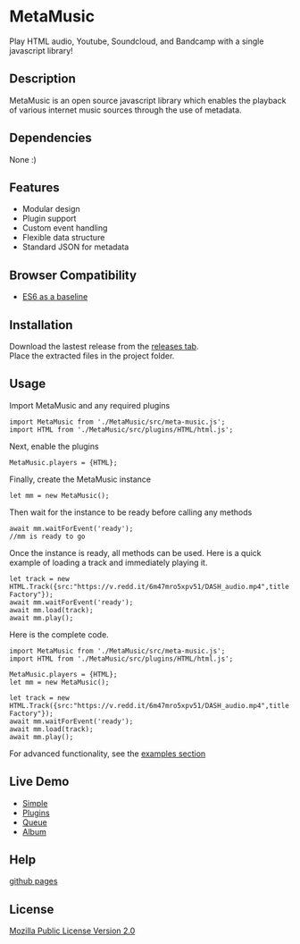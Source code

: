 # MetaMusic

Play HTML audio, Youtube, Soundcloud, and Bandcamp with a single javascript library!

## Description

MetaMusic is an open source javascript library which enables the playback of various internet music sources through the use of metadata.

## Dependencies

None :)

## Features

- Modular design
- Plugin support
- Custom event handling
- Flexible data structure
- Standard JSON for metadata

## Browser Compatibility

- [ES6 as a baseline](https://caniuse.com/es6)

## Installation

Download the lastest release from the [releases tab](/https://github.com/KenanTurner/MetaMusic/releases).  
Place the extracted files in the project folder.

## Usage

Import MetaMusic and any required plugins
```
import MetaMusic from './MetaMusic/src/meta-music.js';
import HTML from './MetaMusic/src/plugins/HTML/html.js';
```
Next, enable the plugins
```
MetaMusic.players = {HTML};
```
Finally, create the MetaMusic instance
```
let mm = new MetaMusic();
```
Then wait for the instance to be ready before calling any methods
```
await mm.waitForEvent('ready');
//mm is ready to go
```
Once the instance is ready, all methods can be used. Here is a quick example of loading a track and immediately playing it.
```
let track = new HTML.Track({src:"https://v.redd.it/6m47mro5xpv51/DASH_audio.mp4",title:"Scott's Factory"});
await mm.waitForEvent('ready');
await mm.load(track);
await mm.play();
```
Here is the complete code.
```
import MetaMusic from './MetaMusic/src/meta-music.js';
import HTML from './MetaMusic/src/plugins/HTML/html.js';

MetaMusic.players = {HTML};
let mm = new MetaMusic();

let track = new HTML.Track({src:"https://v.redd.it/6m47mro5xpv51/DASH_audio.mp4",title:"Scott's Factory"});
await mm.waitForEvent('ready');
await mm.load(track);
await mm.play();
```

For advanced functionality, see the [examples section](https://github.com/KenanTurner/MetaMusic/tree/master/examples)

## Live Demo

- [Simple](https://kenanturner.github.io/MetaMusic/examples/simple/)
- [Plugins](https://kenanturner.github.io/MetaMusic/examples/plugins/)
- [Queue](https://kenanturner.github.io/MetaMusic/examples/queue/)
- [Album](https://kenanturner.github.io/MetaMusic/examples/album/)

## Help

[github pages](https://kenanturner.github.io/MetaMusic/tests/help/)

## License
[Mozilla Public License Version 2.0](/LICENSE.txt)
